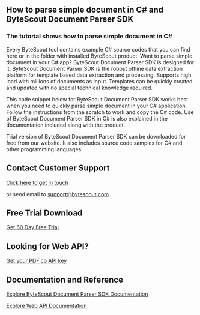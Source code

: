 ## How to parse simple document in C# and ByteScout Document Parser SDK

### The tutorial shows how to parse simple document in C#

Every ByteScout tool contains example C# source codes that you can find here or in the folder with installed ByteScout product. Want to parse simple document in your C# app? ByteScout Document Parser SDK is designed for it. ByteScout Document Parser SDK is the robost offline data extraction platform for template based data extraction and processing. Supports high load with millions of documents as input. Templates can be quickly created and updated with no special technical knowledge required.

This code snippet below for ByteScout Document Parser SDK works best when you need to quickly parse simple document in your C# application. Follow the instructions from the scratch to work and copy the C# code. Use of ByteScout Document Parser SDK in C# is also explained in the documentation included along with the product.

Trial version of ByteScout Document Parser SDK can be downloaded for free from our website. It also includes source code samples for C# and other programming languages.

## Contact Customer Support

[Click here to get in touch](https://bytescout.zendesk.com/hc/en-us/requests/new?subject=ByteScout%20Document%20Parser%20SDK%20Question)

or send email to [support@bytescout.com](mailto:support@bytescout.com?subject=ByteScout%20Document%20Parser%20SDK%20Question) 

## Free Trial Download

[Get 60 Day Free Trial](https://bytescout.com/download/web-installer?utm_source=github-readme)

## Looking for Web API? 

[Get your PDF.co API key](https://pdf.co/documentation/api?utm_source=github-readme)

## Documentation and Reference

[Explore ByteScout Document Parser SDK Documentation](https://bytescout.com/documentation/index.html?utm_source=github-readme)

[Explore Web API Documentation](https://pdf.co/documentation/api?utm_source=github-readme)